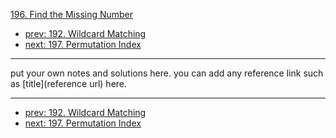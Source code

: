 [196. Find the Missing Number](http://www.lintcode.com/problem/find-the-missing-number)

- [prev: 192. Wildcard Matching](192-wildcard-matching.md)
- [next: 197. Permutation Index](197-permutation-index.md)

---

put your own notes and solutions here.
you can add any reference link such as [title](reference url) here.

---

- [prev: 192. Wildcard Matching](192-wildcard-matching.md)
- [next: 197. Permutation Index](197-permutation-index.md)
